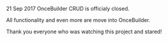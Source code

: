 21 Sep 2017 OnceBuilder CRUD is officialy closed. 

All functionality and even more are move into OnceBuilder. 

Thank you everyone who was watching this project and stared!
